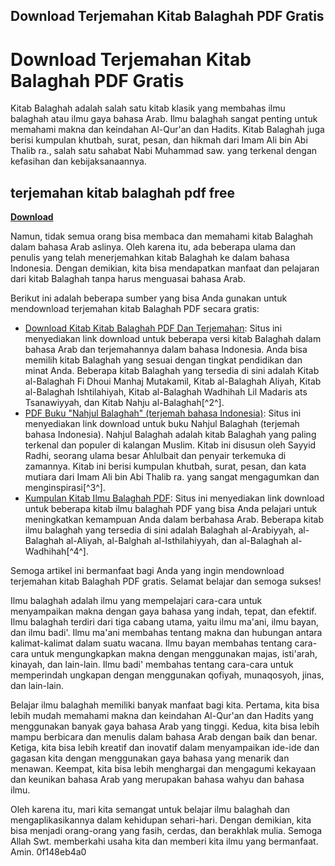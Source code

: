 ## Download Terjemahan Kitab Balaghah PDF Gratis

 


 
# Download Terjemahan Kitab Balaghah PDF Gratis
 
Kitab Balaghah adalah salah satu kitab klasik yang membahas ilmu balaghah atau ilmu gaya bahasa Arab. Ilmu balaghah sangat penting untuk memahami makna dan keindahan Al-Qur'an dan Hadits. Kitab Balaghah juga berisi kumpulan khutbah, surat, pesan, dan hikmah dari Imam Ali bin Abi Thalib ra., salah satu sahabat Nabi Muhammad saw. yang terkenal dengan kefasihan dan kebijaksanaannya.
 
## terjemahan kitab balaghah pdf free


[**Download**](https://www.google.com/url?q=https%3A%2F%2Furlgoal.com%2F2tKbFu&sa=D&sntz=1&usg=AOvVaw25BtLixI82StMZdt9o2fN6)

 
Namun, tidak semua orang bisa membaca dan memahami kitab Balaghah dalam bahasa Arab aslinya. Oleh karena itu, ada beberapa ulama dan penulis yang telah menerjemahkan kitab Balaghah ke dalam bahasa Indonesia. Dengan demikian, kita bisa mendapatkan manfaat dan pelajaran dari kitab Balaghah tanpa harus menguasai bahasa Arab.
 
Berikut ini adalah beberapa sumber yang bisa Anda gunakan untuk mendownload terjemahan kitab Balaghah PDF secara gratis:
 
- [Download Kitab Kitab Balaghah PDF Dan Terjemahan](https://islamiques.net/download-kitab-kitab-balaghah-pdf/): Situs ini menyediakan link download untuk beberapa versi kitab Balaghah dalam bahasa Arab dan terjemahannya dalam bahasa Indonesia. Anda bisa memilih kitab Balaghah yang sesuai dengan tingkat pendidikan dan minat Anda. Beberapa kitab Balaghah yang tersedia di sini adalah Kitab al-Balaghah Fi Dhoui Manhaj Mutakamil, Kitab al-Balaghah Aliyah, Kitab al-Balaghah Ishtilahiyah, Kitab al-Balaghah Wadhihah Lil Madaris ats Tsanawiyyah, dan Kitab Nahju al-Balaghah[^2^].
- [PDF Buku "Nahjul Balaghah" (terjemah bahasa Indonesia)](https://shalawat.weebly.com/pustaka/pdf-buku-nahjul-balaghah-terjemah-bahasa-indonesia): Situs ini menyediakan link download untuk buku Nahjul Balaghah (terjemah bahasa Indonesia). Nahjul Balaghah adalah kitab Balaghah yang paling terkenal dan populer di kalangan Muslim. Kitab ini disusun oleh Sayyid Radhi, seorang ulama besar Ahlulbait dan penyair terkemuka di zamannya. Kitab ini berisi kumpulan khutbah, surat, pesan, dan kata mutiara dari Imam Ali bin Abi Thalib ra. yang sangat mengagumkan dan menginspirasi[^3^].
- [Kumpulan Kitab Ilmu Balaghah PDF](https://www.galerikitabkuning.com/2016/02/Kumpulan-Kitab-Ilmu-Balaghah-PDF.html): Situs ini menyediakan link download untuk beberapa kitab ilmu balaghah PDF yang bisa Anda pelajari untuk meningkatkan kemampuan Anda dalam berbahasa Arab. Beberapa kitab ilmu balaghah yang tersedia di sini adalah Balaghah al-Arabiyyah, al-Balaghah al-Aliyah, al-Balghah al-Isthilahiyyah, dan al-Balaghah al-Wadhihah[^4^].

Semoga artikel ini bermanfaat bagi Anda yang ingin mendownload terjemahan kitab Balaghah PDF gratis. Selamat belajar dan semoga sukses!
  
Ilmu balaghah adalah ilmu yang mempelajari cara-cara untuk menyampaikan makna dengan gaya bahasa yang indah, tepat, dan efektif. Ilmu balaghah terdiri dari tiga cabang utama, yaitu ilmu ma'ani, ilmu bayan, dan ilmu badi'. Ilmu ma'ani membahas tentang makna dan hubungan antara kalimat-kalimat dalam suatu wacana. Ilmu bayan membahas tentang cara-cara untuk mengungkapkan makna dengan menggunakan majas, isti'arah, kinayah, dan lain-lain. Ilmu badi' membahas tentang cara-cara untuk memperindah ungkapan dengan menggunakan qofiyah, munaqosyoh, jinas, dan lain-lain.
 
Belajar ilmu balaghah memiliki banyak manfaat bagi kita. Pertama, kita bisa lebih mudah memahami makna dan keindahan Al-Qur'an dan Hadits yang menggunakan banyak gaya bahasa Arab yang tinggi. Kedua, kita bisa lebih mampu berbicara dan menulis dalam bahasa Arab dengan baik dan benar. Ketiga, kita bisa lebih kreatif dan inovatif dalam menyampaikan ide-ide dan gagasan kita dengan menggunakan gaya bahasa yang menarik dan menawan. Keempat, kita bisa lebih menghargai dan mengagumi kekayaan dan keunikan bahasa Arab yang merupakan bahasa wahyu dan bahasa ilmu.
 
Oleh karena itu, mari kita semangat untuk belajar ilmu balaghah dan mengaplikasikannya dalam kehidupan sehari-hari. Dengan demikian, kita bisa menjadi orang-orang yang fasih, cerdas, dan berakhlak mulia. Semoga Allah Swt. memberkahi usaha kita dan memberi kita ilmu yang bermanfaat. Amin.
 0f148eb4a0
